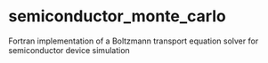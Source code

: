 # semiconductor_monte_carlo
Fortran implementation of a Boltzmann transport equation solver for semiconductor device simulation
